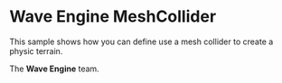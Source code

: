 # Wave Engine MeshCollider

This sample shows how you can define use a mesh collider to create a physic terrain.

The **Wave Engine** team.